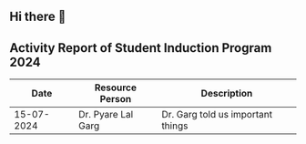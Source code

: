 ## Hi there 👋

<!--
**Rajveer316/Rajveer316** is a ✨ _special_ ✨ repository because its `README.md` (this file) appears on your GitHub profile.

Here are some ideas to get you started:

- 🔭 I’m currently working on ...
- 🌱 I’m currently learning ...
- 👯 I’m looking to collaborate on ...
- 🤔 I’m looking for help with ...
- 💬 Ask me about ...
- 📫 How to reach me: ...
- 😄 Pronouns: ...
- ⚡ Fun fact: ...
-->
## Activity Report of Student Induction Program 2024

| Date       | Resource Person    | Description                        |
|------------|--------------------|------------------------------------|
| 15-07-2024 | Dr. Pyare Lal Garg | Dr. Garg told us important things  |
